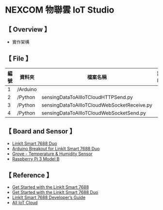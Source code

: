 # NEXCOM 物聯雲 IoT Studio

## 【 Overview 】
* 實作架構 
   
## 【 File 】
      
| 編號 | 資料夾 |  檔案名稱 | 說明  |
|---|---|---|---|
|1| /Arduino  |  |   |
|2| /Python  | sensingDataToAllIoTCloudHTTPSend.py |   |
|3| /Python  | sensingDataToAllIoTCloudWebSocketReceive.py |   |
|4| /Python  | sensingDataToAllIoTCloudWebSocketSend.py |   |

## 【 Board and Sensor 】

* [LinkIt Smart 7688 Duo](https://www.seeedstudio.com/LinkIt-Smart-7688-Duo-p-2574.html)
* [Arduino Breakout for LinkIt Smart 7688 Duo](https://www.seeedstudio.com/Arduino-Breakout-for-LinkIt-Smart-7688-Duo-p-2576.html)
* [Grove - Temperature & Humidity Sensor](https://www.seeedstudio.com/Grove-Temp%26Humi-Sensor-p-745.html)
* [Raspberry Pi 3 Model B](http://www.alliotcloud.com/market/singl.php?PID=40)

## 【 Reference 】

* [Get Started with the LinkIt Smart 7688](https://docs.labs.mediatek.com/resource/linkit-smart-7688/en/get-started/get-started-with-the-linkit-smart-7688-development-board)
* [Get Started with the LinkIt Smart 7688 Duo](https://docs.labs.mediatek.com/resource/linkit-smart-7688/en/get-started/get-started-with-the-linkit-smart-7688-duo-development-board)
* [LinkIt Smart 7688 Developer’s Guide](https://labs.mediatek.com/en/download/ih80Qtjo)
* [All IoT Cloud](http://www.alliotcloud.com/media/index1.php)
